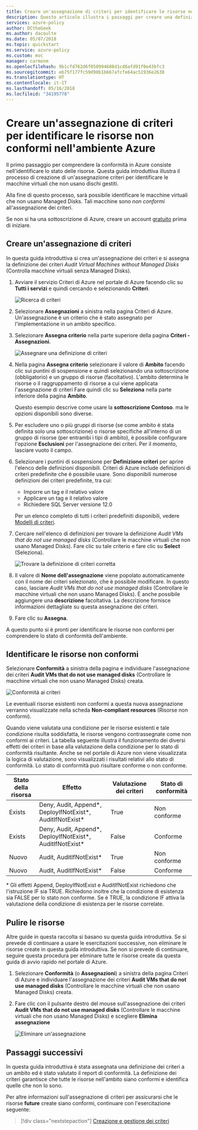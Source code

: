 ```yaml
---
title: Creare un'assegnazione di criteri per identificare le risorse non conformi nell'ambiente Azure
description: Questo articolo illustra i passaggi per creare una definizione dei criteri per identificare le risorse non conformi.
services: azure-policy
author: DCtheGeek
ms.author: dacoulte
ms.date: 05/07/2018
ms.topic: quickstart
ms.service: azure-policy
ms.custom: mvc
manager: carmonm
ms.openlocfilehash: 9b1cfd762d6f050994688d1cd6afd91f0e43bfc3
ms.sourcegitcommit: eb75f177fc59d90b1b667afcfe64ac51936e2638
ms.translationtype: HT
ms.contentlocale: it-IT
ms.lasthandoff: 05/16/2018
ms.locfileid: "34195778"
---
```

# <a name="create-a-policy-assignment-to-identify-non-compliant-resources-in-your-azure-environment"></a>Creare un'assegnazione di criteri per identificare le risorse non conformi nell'ambiente Azure

Il primo passaggio per comprendere la conformità in Azure consiste nell'identificare lo stato delle risorse. Questa guida introduttiva illustra il processo di creazione di un'assegnazione criteri per identificare le macchine virtuali che non usano dischi gestiti.

Alla fine di questo processo, sarà possibile identificare le macchine virtuali che non usano Managed Disks. Tali macchine sono *non conformi* all'assegnazione dei criteri.

Se non si ha una sottoscrizione di Azure, creare un account [gratuito](https://azure.microsoft.com/free/) prima di iniziare.

## <a name="create-a-policy-assignment"></a>Creare un'assegnazione di criteri

In questa guida introduttiva si crea un'assegnazione dei criteri e si assegna la definizione dei criteri *Audit Virtual Machines without Managed Disks* (Controlla macchine virtuali senza Managed Disks).

1. Avviare il servizio Criteri di Azure nel portale di Azure facendo clic su **Tutti i servizi** e quindi cercando e selezionando **Criteri**.

   ![Ricerca di criteri](media/assign-policy-definition/search-policy.png)

2. Selezionare **Assegnazioni** a sinistra nella pagina Criteri di Azure. Un'assegnazione è un criterio che è stato assegnato per l'implementazione in un ambito specifico.
3. Selezionare **Assegna criterio** nella parte superiore della pagina **Criteri - Assegnazioni**.

   ![Assegnare una definizione di criteri](media/assign-policy-definition/select-assign-policy.png)

4. Nella pagina **Assegna criterio** selezionare il valore di **Ambito** facendo clic sui puntini di sospensione e quindi selezionando una sottoscrizione (obbligatorio) e un gruppo di risorse (facoltativo). L'ambito determina le risorse o il raggruppamento di risorse a cui viene applicata l'assegnazione di criteri  Fare quindi clic su **Seleziona** nella parte inferiore della pagina **Ambito**.

   Questo esempio descrive come usare la **sottoscrizione Contoso**. ma le opzioni disponibili sono diverse.

5. Per escludere uno o più gruppi di risorse (se come ambito è stata definita solo una sottoscrizione) o risorse specifiche all'interno di un gruppo di risorse (per entrambi i tipi di ambito), è possibile configurare l'opzione **Esclusioni** per l'assegnazione dei criteri. Per il momento, lasciare vuoto il campo.

6. Selezionare i puntini di sospensione per **Definizione criteri** per aprire l'elenco delle definizioni disponibili. Criteri di Azure include definizioni di criteri predefinite che è possibile usare. Sono disponibili numerose definizioni dei criteri predefinite, tra cui:

   - Imporre un tag e il relativo valore
   - Applicare un tag e il relativo valore
   - Richiedere SQL Server versione 12.0

    Per un elenco completo di tutti i criteri predefiniti disponibili, vedere [Modelli di criteri](json-samples.md).

7. Cercare nell'elenco di definizioni per trovare la definizione *Audit VMs that do not use managed disks* (Controllare le macchine virtuali che non usano Managed Disks). Fare clic su tale criterio e fare clic su **Select** (Seleziona).

   ![Trovare la definizione di criteri corretta](media/assign-policy-definition/select-available-definition.png)

8. Il valore di **Nome dell'assegnazione** viene popolato automaticamente con il nome dei criteri selezionato, che è possibile modificare. In questo caso, lasciare *Audit VMs that do not use managed disks* (Controllare le macchine virtuali che non usano Managed Disks). È anche possibile aggiungere una **descrizione** facoltativa. La descrizione fornisce informazioni dettagliate su questa assegnazione dei criteri.

9. Fare clic su **Assegna**.

A questo punto si è pronti per identificare le risorse non conformi per comprendere lo stato di conformità dell'ambiente.

## <a name="identify-non-compliant-resources"></a>Identificare le risorse non conformi

Selezionare **Conformità** a sinistra della pagina e individuare l'assegnazione dei criteri **Audit VMs that do not use managed disks** (Controllare le macchine virtuali che non usano Managed Disks) creata.

![Conformità ai criteri](media/assign-policy-definition/policy-compliance.png)

Le eventuali risorse esistenti non conformi a questa nuova assegnazione verranno visualizzate nella scheda **Non-compliant resources** (Risorse non conformi).

Quando viene valutata una condizione per le risorse esistenti e tale condizione risulta soddisfatta, le risorse vengono contrassegnate come non conformi ai criteri. La tabella seguente illustra il funzionamento dei diversi effetti dei criteri in base alla valutazione della condizione per lo stato di conformità risultante. Anche se nel portale di Azure non viene visualizzata la logica di valutazione, sono visualizzati i risultati relativi allo stato di conformità. Lo stato di conformità può risultare conforme o non conforme.

| **Stato della risorsa** | **Effetto** | **Valutazione dei criteri** | **Stato di conformità** |
| --- | --- | --- | --- |
| Exists | Deny, Audit, Append\*, DeployIfNotExist\*, AuditIfNotExist\* | True  | Non conforme |
| Exists | Deny, Audit, Append\*, DeployIfNotExist\*, AuditIfNotExist\* | False | Conforme |
| Nuovo | Audit, AuditIfNotExist\* | True  | Non conforme |
| Nuovo | Audit, AuditIfNotExist\* | False | Conforme |

\* Gli effetti Append, DeployIfNotExist e AuditIfNotExist richiedono che l'istruzione IF sia TRUE. Richiedono inoltre che la condizione di esistenza sia FALSE per lo stato non conforme. Se è TRUE, la condizione IF attiva la valutazione della condizione di esistenza per le risorse correlate.

## <a name="clean-up-resources"></a>Pulire le risorse

Altre guide in questa raccolta si basano su questa guida introduttiva. Se si prevede di continuare a usare le esercitazioni successive, non eliminare le risorse create in questa guida introduttiva. Se non si prevede di continuare, seguire questa procedura per eliminare tutte le risorse create da questa guida di avvio rapido nel portale di Azure.

1. Selezionare **Conformità** (o **Assegnazioni**) a sinistra della pagina Criteri di Azure e individuare l'assegnazione dei criteri **Audit VMs that do not use managed disks** (Controllare le macchine virtuali che non usano Managed Disks) creata.

2. Fare clic con il pulsante destro del mouse sull'assegnazione dei criteri **Audit VMs that do not use managed disks** (Controllare le macchine virtuali che non usano Managed Disks) e scegliere **Elimina assegnazione**

   ![Eliminare un'assegnazione](media/assign-policy-definition/delete-assignment.png)

## <a name="next-steps"></a>Passaggi successivi

In questa guida introduttiva è stata assegnata una definizione dei criteri a un ambito ed è stato valutato il report di conformità. La definizione dei criteri garantisce che tutte le risorse nell'ambito siano conformi e identifica quelle che non lo sono.

Per altre informazioni sull'assegnazione di criteri per assicurarsi che le risorse **future** create siano conformi, continuare con l'esercitazione seguente:

> [!div class="nextstepaction"]
> [Creazione e gestione dei criteri](create-manage-policy.md)